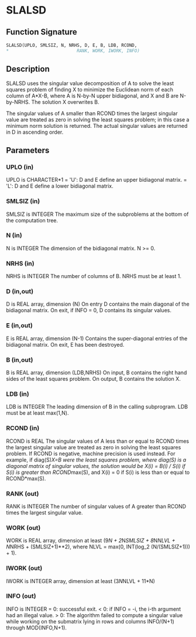 # SLALSD

## Function Signature

```fortran
SLALSD(UPLO, SMLSIZ, N, NRHS, D, E, B, LDB, RCOND,
*                          RANK, WORK, IWORK, INFO)
```

## Description


 SLALSD uses the singular value decomposition of A to solve the least
 squares problem of finding X to minimize the Euclidean norm of each
 column of A*X-B, where A is N-by-N upper bidiagonal, and X and B
 are N-by-NRHS. The solution X overwrites B.

 The singular values of A smaller than RCOND times the largest
 singular value are treated as zero in solving the least squares
 problem; in this case a minimum norm solution is returned.
 The actual singular values are returned in D in ascending order.


## Parameters

### UPLO (in)

UPLO is CHARACTER*1 = 'U': D and E define an upper bidiagonal matrix. = 'L': D and E define a lower bidiagonal matrix.

### SMLSIZ (in)

SMLSIZ is INTEGER The maximum size of the subproblems at the bottom of the computation tree.

### N (in)

N is INTEGER The dimension of the bidiagonal matrix. N >= 0.

### NRHS (in)

NRHS is INTEGER The number of columns of B. NRHS must be at least 1.

### D (in,out)

D is REAL array, dimension (N) On entry D contains the main diagonal of the bidiagonal matrix. On exit, if INFO = 0, D contains its singular values.

### E (in,out)

E is REAL array, dimension (N-1) Contains the super-diagonal entries of the bidiagonal matrix. On exit, E has been destroyed.

### B (in,out)

B is REAL array, dimension (LDB,NRHS) On input, B contains the right hand sides of the least squares problem. On output, B contains the solution X.

### LDB (in)

LDB is INTEGER The leading dimension of B in the calling subprogram. LDB must be at least max(1,N).

### RCOND (in)

RCOND is REAL The singular values of A less than or equal to RCOND times the largest singular value are treated as zero in solving the least squares problem. If RCOND is negative, machine precision is used instead. For example, if diag(S)*X=B were the least squares problem, where diag(S) is a diagonal matrix of singular values, the solution would be X(i) = B(i) / S(i) if S(i) is greater than RCOND*max(S), and X(i) = 0 if S(i) is less than or equal to RCOND*max(S).

### RANK (out)

RANK is INTEGER The number of singular values of A greater than RCOND times the largest singular value.

### WORK (out)

WORK is REAL array, dimension at least (9*N + 2*N*SMLSIZ + 8*N*NLVL + N*NRHS + (SMLSIZ+1)**2), where NLVL = max(0, INT(log_2 (N/(SMLSIZ+1))) + 1).

### IWORK (out)

IWORK is INTEGER array, dimension at least (3*N*NLVL + 11*N)

### INFO (out)

INFO is INTEGER = 0: successful exit. < 0: if INFO = -i, the i-th argument had an illegal value. > 0: The algorithm failed to compute a singular value while working on the submatrix lying in rows and columns INFO/(N+1) through MOD(INFO,N+1).

